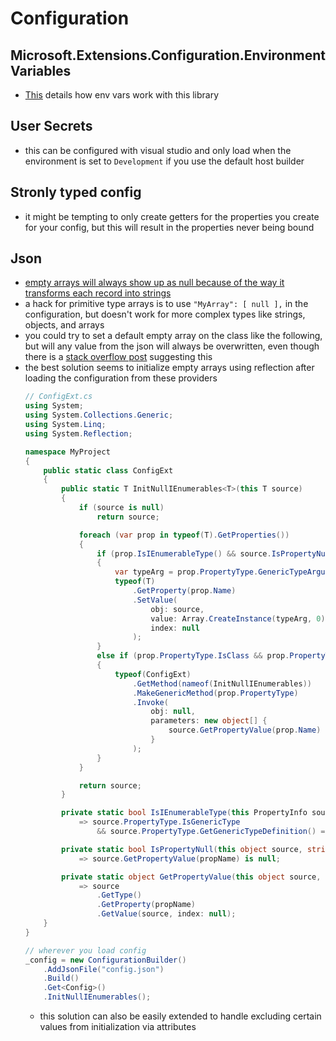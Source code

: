 # Configuration

## Microsoft.Extensions.Configuration.EnvironmentVariables
- [This](https://docs.microsoft.com/en-us/aspnet/core/fundamentals/configuration/?view=aspnetcore-5.0#environment-variables) details how env vars work with this library

## User Secrets
- this can be configured with visual studio and only load when the environment is set to `Development` if you use the default host builder

## Stronly typed config
- it might be tempting to only create getters for the properties you create for your config, but this will result in the properties never being bound

## Json
- [empty arrays will always show up as null because of the way it transforms each record into strings](https://github.com/dotnet/extensions/issues/1341)
- a hack for primitive type arrays is to use `"MyArray": [ null ],` in the configuration, but doesn't work for more complex types like strings, objects, and arrays
- you could try to set a default empty array on the class like the following, but will any value from the json will always be overwritten, even though there is a [stack overflow post](https://stackoverflow.com/questions/46935614/why-does-a-property-get-initialized-to-a-null-instead-of-an-empty-list-from-conf) suggesting this
- the best solution seems to initialize empty arrays using reflection after loading the configuration from these providers
    ```cs
    // ConfigExt.cs
    using System;
    using System.Collections.Generic;
    using System.Linq;
    using System.Reflection;

    namespace MyProject
    {
        public static class ConfigExt
        {
            public static T InitNullIEnumerables<T>(this T source)
            {
                if (source is null)
                    return source;

                foreach (var prop in typeof(T).GetProperties())
                {
                    if (prop.IsIEnumerableType() && source.IsPropertyNull(prop.Name))
                    {
                        var typeArg = prop.PropertyType.GenericTypeArguments.First();
                        typeof(T)
                            .GetProperty(prop.Name)
                            .SetValue(
                                obj: source,
                                value: Array.CreateInstance(typeArg, 0),
                                index: null
                            );
                    }
                    else if (prop.PropertyType.IsClass && prop.PropertyType != typeof(string))
                    {
                        typeof(ConfigExt)
                            .GetMethod(nameof(InitNullIEnumerables))
                            .MakeGenericMethod(prop.PropertyType)
                            .Invoke(
                                obj: null,
                                parameters: new object[] {
                                    source.GetPropertyValue(prop.Name)
                                }
                            );
                    }
                }

                return source;
            }

            private static bool IsIEnumerableType(this PropertyInfo source)
                => source.PropertyType.IsGenericType
                    && source.PropertyType.GetGenericTypeDefinition() == typeof(IEnumerable<>);

            private static bool IsPropertyNull(this object source, string propName)
                => source.GetPropertyValue(propName) is null;

            private static object GetPropertyValue(this object source, string propName)
                => source
                    .GetType()
                    .GetProperty(propName)
                    .GetValue(source, index: null);
        }
    }
    ```
    ```cs
    // wherever you load config
    _config = new ConfigurationBuilder()
        .AddJsonFile("config.json")
        .Build()
        .Get<Config>()
        .InitNullIEnumerables();
    ```
    - this solution can also be easily extended to handle excluding certain values from initialization via attributes